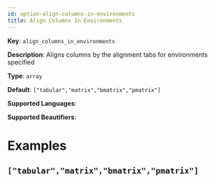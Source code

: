 ```yaml
---
id: option-align-columns-in-environments
title: Align Columns In Environments
---
```

**Key**: `align_columns_in_environments`

**Description**: Aligns columns by the alignment tabs for environments specified

**Type**: `array`

**Default**: `["tabular","matrix","bmatrix","pmatrix"]`

**Supported Languages**: 

**Supported Beautifiers**: 

# Examples
## `["tabular","matrix","bmatrix","pmatrix"]`